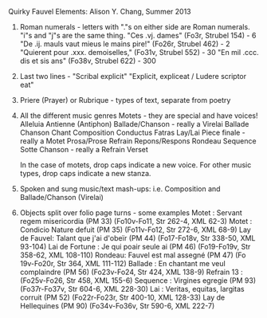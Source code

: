 Quirky Fauvel Elements:
Alison Y. Chang, Summer 2013

1) Roman numerals - letters with "."s on either side are Roman numerals. "i"s and "j"s are the same thing. 
	"Ces .vj. dames" (Fo3r, Strubel 154) - 6
	"De .ij. mauls vaut mieus le mains pire!" (Fo26r, Strubel 462) - 2
	"Quierent pour .xxx. demoiselles," (Fo31v, Strubel 552) - 30
	"En mil .ccc. dis et sis ans" (Fo38v, Strubel 622)	- 300
2) Last two lines - "Scribal explicit"
	"Explicit, expliceat / Ludere scriptor eat"
3) Priere (Prayer) or Rubrique - types of text, separate from poetry
4) All the different music genres
	Motets - they are special and have voices!
	Alleluia
	Antienne (Antiphon)
	Ballade/Chanson - really a Virelai
	Ballade
	Chanson
	Chant
	Composition
	Conductus
	Fatras
	Lay/Lai
	Piece finale - really a Motet
	Prosa/Prose
	Refrain
	Repons/Respons
	Rondeau
	Sequence
	Sotte Chanson - really a Refrain
	Verset

	In the case of motets, drop caps indicate a new voice. For other music types, drop caps indicate a new stanza.

5) Spoken and sung music/text mash-ups: i.e. Composition and Ballade/Chanson (Virelai) 
6) Objects split over folio page turns - some examples
	Motet : Servant regem misericordia (PM 33) (Fo10v-Fo11, Str 262-4, XML 62-3)
	Motet : Condicio Nature defuit (PM 35) (Fo11v-Fo12, Str 272-6, XML 68-9)
	Lay de Fauvel: Talant que j'ai d'obeïr (PM 44) (Fo17-Fo18v, Str 338-50, XML 93-104)
	Lai de Fortune : Je qui poair seule ai (PM 46) (Fo19-Fo19v, Str 358-62, XML 108-110)
	Rondeau: Fauvel est mal assegné (PM 47) (Fo 19v-Fo20r, Str 364, XML 111-112)
	Ballade : En chantant me veul complaindre (PM 56) (Fo23v-Fo24, Str 424, XML 138-9)
	Refrain 13 : (Fo25v-Fo26, Str 458, XML 155-6)
	Sequence : Virgines egregie (PM 93) (Fo37r-Fo37v, Str 604-6, XML 228-30)
	Lai : Veritas, equitas, largitas corruit (PM 52) (Fo22r-Fo23r, Str 400-10, XML 128-33)
	Lay de Hellequines (PM 90) (Fo34v-Fo36v, Str 590-6, XML 222-7)

	


